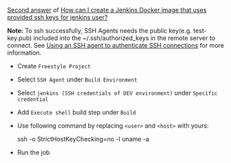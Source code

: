[Second answer](http://stackoverflow.com/a/42999024/5903564) of [How can I create a Jenkins Docker image that uses provided ssh keys for jenkins user?](http://stackoverflow.com/q/42999023/5903564)

**Note:** To ssh successfully, SSH Agents needs the public key(e.g. test-key.pub) included into the ~/.ssh/authorized_keys in the remote server to connect. See [Using an SSH agent to authenticate SSH connections](https://support.cloudbees.com/hc/en-us/articles/222121807-Using-an-SSH-agent-to-authenticate-SSH-connections) for more information.

* Create `Freestyle Project`
* Select `SSH Agent` under `Build Environment`
* Select `jenkins (SSH credentials of DEV environment)` under `Specific credential` 
* Add `Execute shell` build step under `Build`
* Use following command by replacing `<user>` and `<host>` with yours:

    ssh -o StrictHostKeyChecking=no -l <user> <host> uname -a
* Run the job